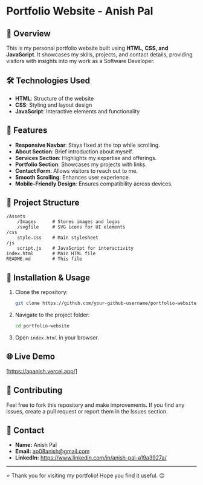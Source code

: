 # Portfolio Website - Anish Pal

## 🚀 Overview
This is my personal portfolio website built using **HTML, CSS, and JavaScript**. It showcases my skills, projects, and contact details, providing visitors with insights into my work as a Software Developer.

## 🛠️ Technologies Used
- **HTML**: Structure of the website
- **CSS**: Styling and layout design
- **JavaScript**: Interactive elements and functionality

## 🎯 Features
- **Responsive Navbar**: Stays fixed at the top while scrolling.
- **About Section**: Brief introduction about myself.
- **Services Section**: Highlights my expertise and offerings.
- **Portfolio Section**: Showcases my projects with links.
- **Contact Form**: Allows visitors to reach out to me.
- **Smooth Scrolling**: Enhances user experience.
- **Mobile-Friendly Design**: Ensures compatibility across devices.

## 📂 Project Structure
```
/Assets
    /Images      # Stores images and logos
    /svgfile     # SVG icons for UI elements
/css
    style.css    # Main stylesheet
/js
    script.js    # JavaScript for interactivity
index.html       # Main HTML file
README.md        # This file
```

## 📌 Installation & Usage
1. Clone the repository:
   ```bash
   git clone https://github.com/your-github-username/portfolio-website.git
   ```
2. Navigate to the project folder:
   ```bash
   cd portfolio-website
   ```
3. Open `index.html` in your browser.

## 🌐 Live Demo
[https://apanish.vercel.app/]

## 🤝 Contributing
Feel free to fork this repository and make improvements. If you find any issues, create a pull request or report them in the Issues section.

## 📧 Contact
- **Name:** Anish Pal
- **Email:** ap08anish@gmail.com
- **LinkedIn:** https://www.linkedin.com/in/anish-pal-a19a3927a/

---
⭐️ Thank you for visiting my portfolio! Hope you find it useful. 😊

